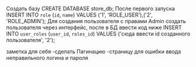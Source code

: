Создать базу
CREATE DATABASE store_db;
После первого запуска
INSERT INTO `role` (`id`, `name`) VALUES ('1', 'ROLE_USER'),('2', 'ROLE_ADMIN');
Для создания пользователя с правами Admin создать пользователя через интерфейс, после в БД ввести код ниже
INSERT INTO `user_roles` (`user_id`, `roles_id`) VALUES ('сюда ввести id созданного пользователя', '2');

заметка для себя
-сделать Пагинацию
-страницу для ошибки ввода неправильного логина и пароля
